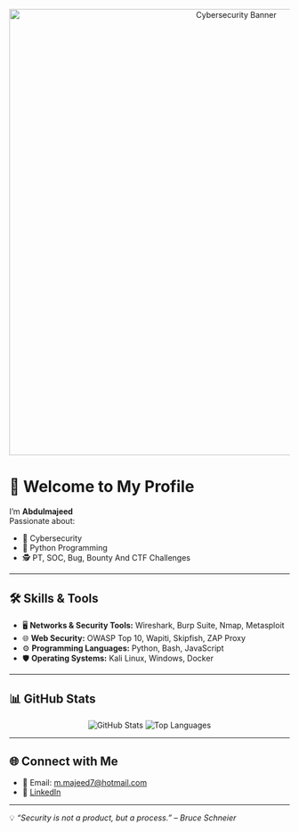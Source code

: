 <!-- Cybersecurity Banner Centered -->
<p align="center">
  <img src="https://img.freepik.com/free-vector/cyber-security-concept_23-2148532223.jpg" alt="Cybersecurity Banner" width="800"/>
</p>

# 👋 Welcome to My Profile

I’m **Abdulmajeed**  
Passionate about:
- 🔐 Cybersecurity  
- 🐍 Python Programming  
- 🕵️ PT, SOC, Bug, Bounty And CTF Challenges  

---

## 🛠️ Skills & Tools
- 🖥️ **Networks & Security Tools:** Wireshark, Burp Suite, Nmap, Metasploit  
- 🌐 **Web Security:** OWASP Top 10, Wapiti, Skipfish, ZAP Proxy  
- ⚙️ **Programming Languages:** Python, Bash, JavaScript  
- 🛡️ **Operating Systems:** Kali Linux, Windows, Docker  

---

## 📊 GitHub Stats
<p align="center">
  <img src="https://github-readme-stats.vercel.app/api?username=mj95d&show_icons=true&theme=radical" alt="GitHub Stats"/>
  <img src="https://github-readme-stats.vercel.app/api/top-langs/?username=mj95d&layout=compact&theme=radical" alt="Top Languages"/>
</p>

---

## 🌐 Connect with Me
- 📧 Email: m.majeed7@hotmail.com  
- 💼 [LinkedIn](https://www.linkedin.com/in/abdulmajeed-zahrani)  
 

---

💡 *“Security is not a product, but a process.” – Bruce Schneier*
